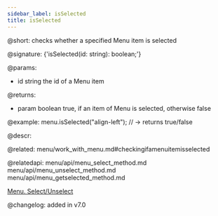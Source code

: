 ```yaml
---
sidebar_label: isSelected
title: isSelected
---          
```


@short: checks whether a specified Menu item is selected

@signature: {'isSelected(id: string): boolean;'}

@params:
- id	string  the id of a Menu item

@returns:
- param	    boolean     true, if an item of Menu is selected, otherwise false

@example:
menu.isSelected("align-left"); // -> returns true/false



@descr:

@related: menu/work_with_menu.md#checkingifamenuitemisselected

@relatedapi:
menu/api/menu_select_method.md
menu/api/menu_unselect_method.md
menu/api/menu_getselected_method.md


[Menu. Select/Unselect](https://snippet.dhtmlx.com/9qqah8ex)

@changelog:
added in v7.0
